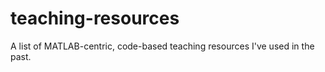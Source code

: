 # teaching-resources
A list of MATLAB-centric, code-based teaching resources I've used in the past.
